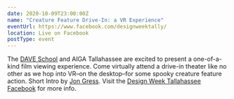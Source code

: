 ```yaml
---
date: 2020-10-09T23:00:00Z
name: "Creature Feature Drive-In: a VR Experience"
eventUrl: https://www.facebook.com/designweektally/
location: Live on Facebook
postType: event
---
```

The [DAVE School](https://www.facebook.com/DAVESchool/) and AIGA Tallahassee are excited to present a one-of-a-kind film viewing experience. Come virtually attend a drive-in theater like no other as we hop into VR–on the desktop–for some spooky creature feature action. Short Intro by [Jon Gress](/#jon-gress). Visit the [Design Week Tallahassee Facebook](https://www.facebook.com/designweektally) for more info. 